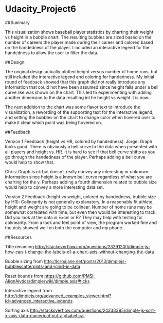 # Udacity_Project6

##Summary

This visualization shows baseball player statistics by charting their weight vs height in a bubble chart. 
The resulting bubbles are sized based on the number of careers the player made during their career and colored 
based on the handedness of the player. I included an interactive legend for the handedness to allow the user to filter the data.

##Design

The original design actually plotted height versus number of home runs, but still included the interactive legend 
and coloring for handedness. My initial round of feedback showed that this graph did not really introduce any information
that could not have been assumed since height falls under a bell curve like was shown on the chart. This led to experimenting with adding another dimension to the data resulting int he height vs weight it is now.

The next addition to the chart was some flavor text to introduce the visualization, a rewording of the supporting text for
the interactive legend, and setting the bubbles on the chart to change color when hovered over to make it clear which point 
was being hovered on.

##Feedback

Version 1 Feedback (height vs HR, colored by handedness): Jorge: Graph looks good. There is obviously a bell curve to the data
when presented with all players and height vs. HR. It is hard to see if that bell curve shifts as you go through the handedness
of the player. Perhaps adding a bell curve would help to show that.

Chris: Graph is ok but doesn’t really convey any interesting or unknown information since height is a known bell
curve regardless of what you are charting for the y. Perhaps adding a fourth dimension related to bubble size would
help to convey a more interesting data set.

Version 2 Feedback (height vs weight, colored by handedness, bubble size by HR): Colinearity is not generally explanatory,
In a reasonably fit athlete, height and weight are going to be colinear. Number of home runs may be somewhat correlated with
time, but even then would be interesting to track. Did you look at the data in Excel or R? They may help with testing for colinearity.
From a look and feel point of view, the program worked fine and the dots showed well on both the computer and my phone.

##Resources

Title renaming http://stackoverflow.com/questions/23291200/dimple-js-how-can-i-change-the-labels-of-a-chart-axis-without-changing-the-data

Bubble sizing from http://lornajane.net/posts/2013/dimplejs-bubblescatterplots-and-joind-in-data 

Reset bounds from https://github.com/PMSI-AlignAlytics/dimple/wiki/dimple.axis#ticks 

Interactive legend from http://dimplejs.org/advanced_examples_viewer.html?id=advanced_interactive_legends 

Sorting axis http://stackoverflow.com/questions/24333395/dimple-js-sort-x-axis-data-numerical-not-alphabetical
